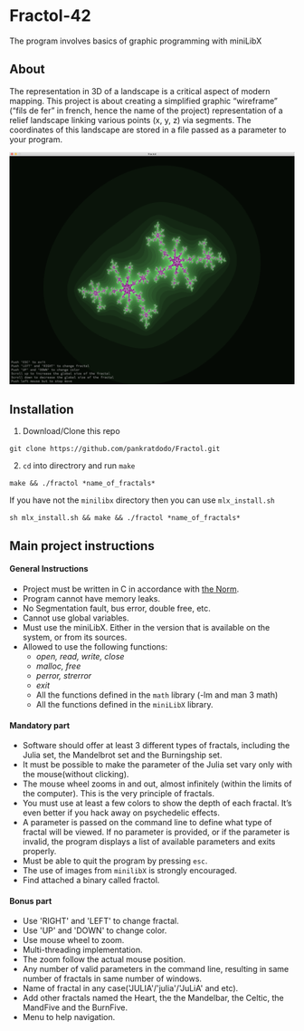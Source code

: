 # Fractol-42
The program involves basics of graphic programming with miniLibX

## About
The representation in 3D of a landscape is a critical aspect of modern mapping. This project is about creating a simplified graphic “wireframe” (“fils de fer” in french,
hence the name of the project) representation of a relief landscape linking various points (x, y, z) via segments. The coordinates of this landscape are stored in a file passed as a parameter to your program.

![](Julia.png)

## Installation
1. Download/Clone this repo
```
git clone https://github.com/pankratdodo/Fractol.git
```
2. `cd` into directrory and run `make`
```
make && ./fractol *name_of_fractals*
```
If you have not the `minilibx` directory then you can use `mlx_install.sh`
```
sh mlx_install.sh && make && ./fractol *name_of_fractals*
```

## Main project instructions
#### General Instructions
- Project must be written in C in accordance with [the Norm](https://github.com/R4meau/minishell/blob/master/norme.en.pdf).
- Program cannot have memory leaks.
- No Segmentation fault, bus error, double free, etc.
- Cannot use global variables.
- Must use the miniLibX. Either in the version that is available on the system, or from its sources.
- Allowed to use the following functions:
  - *open, read, write, close*
  - *malloc, free*
  - *perror, strerror*
  - *exit*
  - All the functions defined in the `math` library (-lm and man 3 math)
  - All the functions defined in the `miniLibX` library.
  
#### Mandatory part
- Software should offer at least 3 different types of fractals, including the Julia set, the Mandelbrot set and the Burningship set.
- It must be possible to make the parameter of the Julia set vary only with the mouse(without clicking).
- The mouse wheel zooms in and out, almost infinitely (within the limits of the computer). This is the very principle of fractals.
- You must use at least a few colors to show the depth of each fractal. It’s even better if you hack away on psychedelic effects.
- A parameter is passed on the command line to define what type of fractal will be viewed. If no parameter is provided, or if the parameter is invalid, the program displays a list of available parameters and exits properly.
- Must be able to quit the program by pressing `esc`.
- The use of images from `minilibX` is strongly encouraged.
- Find attached a binary called fractol.

#### Bonus part
- Use 'RIGHT' and 'LEFT' to change fractal.
- Use 'UP' and 'DOWN' to change color.
- Use mouse wheel to zoom.
- Multi-threading implementation.
- The zoom follow the actual mouse position.
- Any number of valid parameters in the command line, resulting in same number of fractals in same number of windows.
- Name of fractal in any case('JULIA'/'julia'/'JuLiA' and etc).
- Add other fractals named the Heart, the the Mandelbar, the Celtic, the MandFive and the BurnFive.
- Menu to help navigation.
